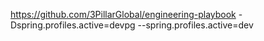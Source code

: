 https://github.com/3PillarGlobal/engineering-playbook
-Dspring.profiles.active=devpg
--spring.profiles.active=dev